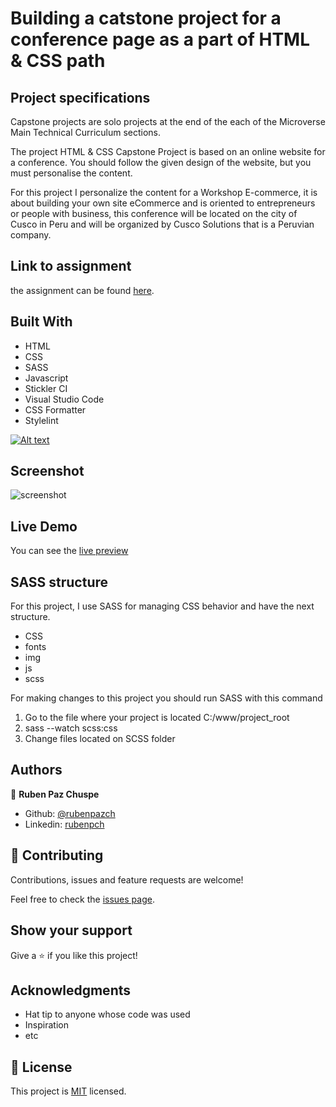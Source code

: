 # Building a catstone project for a conference page as a part of HTML & CSS path

## Project specifications

Capstone projects are solo projects at the end of the each of the Microverse Main Technical Curriculum sections.

The project HTML & CSS Capstone Project is based on an online website for a conference. You should follow the given design of the website, but you must personalise the content.

For this project I personalize the content for a Workshop E-commerce, it is about building your own site eCommerce and is oriented to entrepreneurs or people with business, this conference will be located on the city of Cusco in Peru and will be organized by Cusco Solutions that is a Peruvian company.    

## Link to assignment

the assignment can be found  [here](https://www.notion.so/HTML-CSS-capstone-project-Conference-page-ed3efca4b9824484a9df7f9f24067ff7).

## Built With

- HTML
- CSS
- SASS 
- Javascript
- Stickler CI
- Visual Studio Code
- CSS Formatter
- Stylelint

[![Alt text](https://www.youtube.com/watch?v=4a5Yf33ODfQ)](https://www.youtube.com/watch?v=4a5Yf33ODfQ)


## Screenshot

![screenshot](./img/screnshot-site.gif)

## Live Demo

You can see the [live preview](https://heuristic-wiles-1caea6.netlify.com/)

## SASS  structure 

For this project, I use SASS for managing CSS behavior and have the next structure.

* CSS
* fonts
* img
* js
* scss

For making changes to this project you should run SASS with this command

1. Go to the file where your project is located C:/www/project_root
2. sass --watch scss:css
3. Change files located on SCSS folder

## Authors

👤 **Ruben Paz Chuspe**

- Github: [@rubenpazch](https://github.com/rubenpazch)
- Linkedin: [rubenpch](https://www.linkedin.com/in/rubenpch/)

## 🤝 Contributing

Contributions, issues and feature requests are welcome!

Feel free to check the [issues page](issues/).

## Show your support

Give a ⭐️ if you like this project!

## Acknowledgments

- Hat tip to anyone whose code was used
- Inspiration
- etc

## 📝 License

This project is [MIT](lic.url) licensed.
